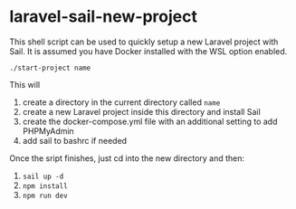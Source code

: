 # laravel-sail-new-project

This shell script can be used to quickly setup a new Laravel project with Sail. It is assumed you have Docker installed with the WSL option enabled.

`./start-project name`

This will

1) create a directory in the current directory called `name`
2) create a new Laravel project inside this directory and install Sail
3) create the docker-compose.yml file with an additional setting to add PHPMyAdmin
4) add sail to bashrc if needed

Once the sript finishes, just cd into the new directory and then:
1) `sail up -d`
2) `npm install`
3) `npm run dev`
